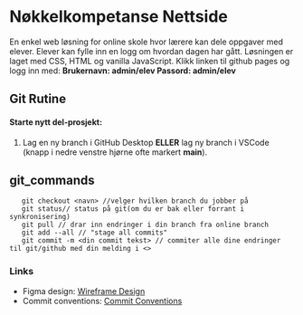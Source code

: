 # Nøkkelkompetanse Nettside
En enkel web løsning for online skole hvor lærere kan dele oppgaver med elever. Elever kan fylle inn en logg om hvordan dagen har gått.
Løsningen er laget med CSS, HTML og vanilla JavaScript.
Klikk linken til github pages og logg inn med:
**Brukernavn: admin/elev
Passord: admin/elev**

## Git Rutine
#### Starte nytt del-prosjekt:
1. Lag en ny branch i GitHub Desktop **ELLER** lag ny branch i VSCode (knapp i nedre venstre hjørne ofte markert __main__).

## git_commands
```git branch //viser tilgjenglige branches
   git checkout <navn> //velger hvilken branch du jobber på
   git status// status på git(om du er bak eller forrant i synkronisering)
   git pull // drar inn endringer i din branch fra online branch
   git add --all // "stage all commits"
   git commit -m <din commit tekst> // commiter alle dine endringer til git/github med din melding i <>
  ```

### Links
- Figma design: [Wireframe Design](https://www.figma.com/file/UFpxEF41wAbzKmsv7U8VQ7/DESIGN_FORSLAG_TIL_GEIR?t=q47PgzgDWi82nMJg-0)
- Commit conventions: [Commit Conventions](https://www.conventionalcommits.org/en/v1.0.0/)
